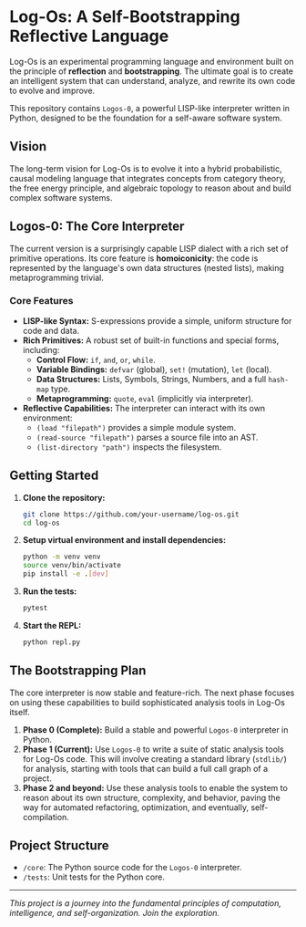 # Log-Os: A Self-Bootstrapping Reflective Language

Log-Os is an experimental programming language and environment built on the principle of **reflection** and **bootstrapping**. The ultimate goal is to create an intelligent system that can understand, analyze, and rewrite its own code to evolve and improve.

This repository contains `Logos-0`, a powerful LISP-like interpreter written in Python, designed to be the foundation for a self-aware software system.

## Vision

The long-term vision for Log-Os is to evolve it into a hybrid probabilistic, causal modeling language that integrates concepts from category theory, the free energy principle, and algebraic topology to reason about and build complex software systems.

## Logos-0: The Core Interpreter

The current version is a surprisingly capable LISP dialect with a rich set of primitive operations. Its core feature is **homoiconicity**: the code is represented by the language's own data structures (nested lists), making metaprogramming trivial.

### Core Features
- **LISP-like Syntax:** S-expressions provide a simple, uniform structure for code and data.
- **Rich Primitives:** A robust set of built-in functions and special forms, including:
  - **Control Flow:** `if`, `and`, `or`, `while`.
  - **Variable Bindings:** `defvar` (global), `set!` (mutation), `let` (local).
  - **Data Structures:** Lists, Symbols, Strings, Numbers, and a full `hash-map` type.
  - **Metaprogramming:** `quote`, `eval` (implicitly via interpreter).
- **Reflective Capabilities:** The interpreter can interact with its own environment:
  - `(load "filepath")` provides a simple module system.
  - `(read-source "filepath")` parses a source file into an AST.
  - `(list-directory "path")` inspects the filesystem.

## Getting Started

1.  **Clone the repository:**
    ```bash
    git clone https://github.com/your-username/log-os.git
    cd log-os
    ```

2.  **Setup virtual environment and install dependencies:**
    ```bash
    python -m venv venv
    source venv/bin/activate
    pip install -e .[dev]
    ```

3.  **Run the tests:**
    ```bash
    pytest
    ```

4.  **Start the REPL:**
    ```bash
    python repl.py
    ```

## The Bootstrapping Plan

The core interpreter is now stable and feature-rich. The next phase focuses on using these capabilities to build sophisticated analysis tools in Log-Os itself.

1.  **Phase 0 (Complete):** Build a stable and powerful `Logos-0` interpreter in Python.
2.  **Phase 1 (Current):** Use `Logos-0` to write a suite of static analysis tools for Log-Os code. This will involve creating a standard library (`stdlib/`) for analysis, starting with tools that can build a full call graph of a project.
3.  **Phase 2 and beyond:** Use these analysis tools to enable the system to reason about its own structure, complexity, and behavior, paving the way for automated refactoring, optimization, and eventually, self-compilation.

## Project Structure

-   `/core`: The Python source code for the `Logos-0` interpreter.
-   `/tests`: Unit tests for the Python core.

---
*This project is a journey into the fundamental principles of computation, intelligence, and self-organization. Join the exploration.*